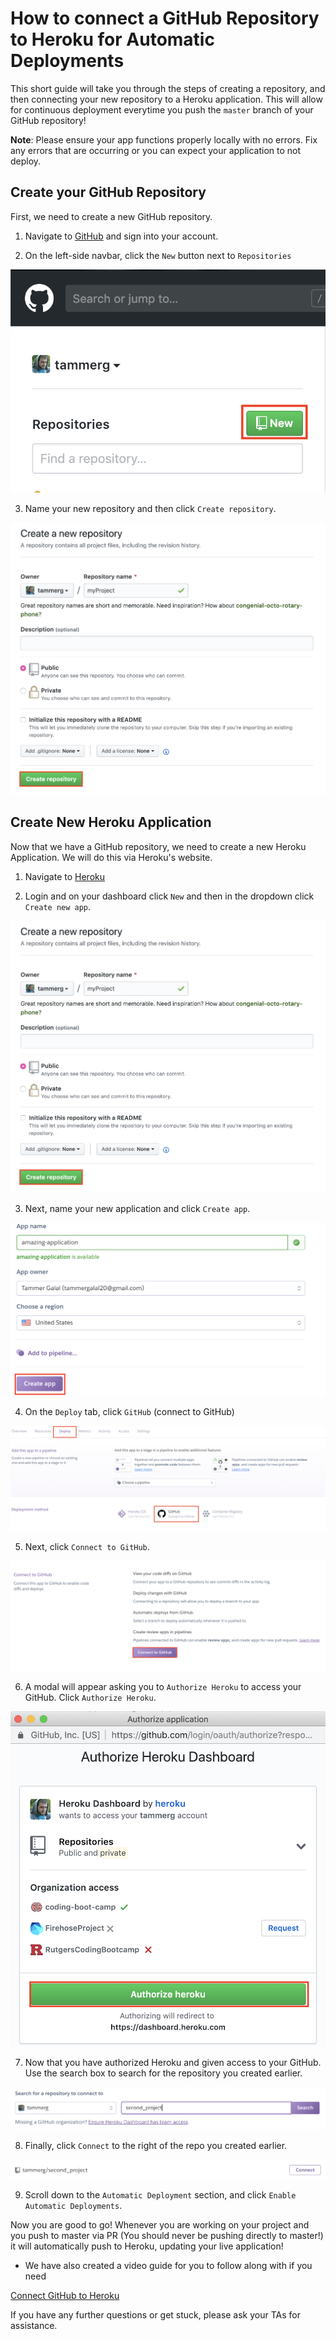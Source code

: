 # How to connect a GitHub Repository to Heroku for Automatic Deployments

This short guide will take you through the steps of creating a repository, and then connecting your new repository to a Heroku application. This will allow for continuous deployment everytime you push the `master` branch of your GitHub repository!

**Note**: Please ensure your app functions properly locally with no errors. Fix any errors that are occurring or you can expect your application to not deploy.

## Create your GitHub Repository

First, we need to create a new GitHub repository.

1. Navigate to [GitHub](https://www.github.com) and sign into your account. 

2. On the left-side navbar, click the `New` button next to `Repositories`

![New Repository](./images/newRepository.png)

3. Name your new repository and then click `Create repository`.

![Create Repository](./images/createRepository.png)

## Create New Heroku Application

Now that we have a GitHub repository, we need to create a new Heroku Application. We will do this via Heroku's website.

1. Navigate to [Heroku](https://www.heroku.com)

2. Login and on your dashboard click `New` and then in the dropdown click `Create new app`.

![Create New Heroku App](./images/createRepository.png)

3. Next, name your new application and click `Create app`.

![Create App](./images/createApp.png)

4. On the `Deploy` tab, click `GitHub` (connect to GitHub)

![GitHub](./images/GitHub.png)

5. Next, click `Connect to GitHub`.

![Connect to GitHub](./images/connectGitHub.png)

6. A modal will appear asking you to `Authorize Heroku` to access your GitHub. Click `Authorize Heroku`.

![Authorize Heroku](./images/authorizeHeroku.png)

7. Now that you have authorized Heroku and given access to your GitHub. Use the search box to search for the repository you created earlier.

![Search for Repo](./images/repoSearch.png)

8. Finally, click `Connect` to the right of the repo you created earlier.

![Connect](./images/connect.png)

9. Scroll down to the `Automatic Deployment` section, and click `Enable Automatic Deployments`.

Now you are good to go! Whenever you are working on your project and you push to master via PR (You should never be pushing directly to master!) it will automatically push to Heroku, updating your live application!

* We have also created a video guide for you to follow along with if you need

[Connect GitHub to Heroku](https://youtu.be/GgNcs9zlFSA?list=PLOFmg4xbN_TPrB6w4rThsFanVxJI_SfER)

If you have any further questions or get stuck, please ask your TAs for assistance.
